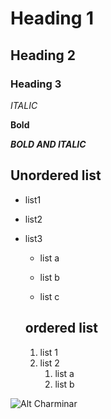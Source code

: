 # Heading 1
## Heading 2
### Heading 3

*ITALIC*

**Bold**

***BOLD AND ITALIC***

## Unordered list



* list1

* list2

* list3

  * list a
  
  * list b
  
  * list c
  ## ordered list
  1. list 1
  1. list 2
     1. list a
     1. list b
     
     
![Alt Charminar](https://encrypted-tbn0.gstatic.com/images?q=tbn%3AANd9GcTnTmqVSxfFDmgC5jK8kIx-X2PtORH7ewBKsQ&usqp=CAU)



  
